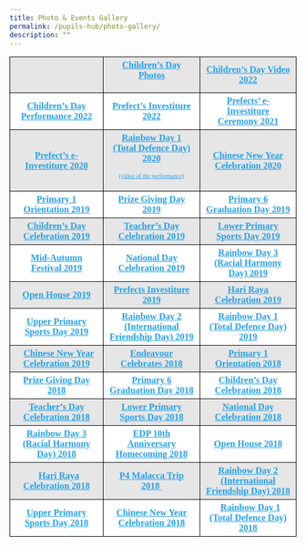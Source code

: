 ```yaml
---
title: Photo & Events Gallery
permalink: /pupils-hub/photo-gallery/
description: ""
---
```

<table border="0" style="box-sizing:inherit;border-collapse:collapse;border-spacing:0;max-width:100%;color:#222;font-family:&quot;font-style:normal;font-variant-ligatures:normal;font-variant-caps:normal;font-weight:400;letter-spacing:normal;orphans:2;text-align:start;text-transform:none;white-space:normal;widows:2;word-spacing:0;-webkit-text-stroke-width:0;background-color:#fff;text-decoration-thickness:initial;text-decoration-style:initial;text-decoration-color:initial;width:799px;height:498px">
    <tbody style="box-sizing:inherit">
        <tr style="box-sizing:inherit;background:#e6e6e6">
            <td valign="center" height="21" style="box-sizing:inherit;padding:5px 10px;border:1px solid #000;height:21px;width:247px;text-align:center">
                <strong style="box-sizing:inherit;font-weight:700">
                    <a href="https://www.youtube.com/watch?v=AUzKmqPVeA4" data-wplink-edit="true" style="box-sizing:inherit;background-color:transparent;transition:all .25s ease-in-out 0s;text-decoration:underline;color:#25a0e8"></a>
                </strong>
            </td>
            <td style="box-sizing:inherit;padding:5px 10px;border:1px solid #000;height:21px;width:267px;text-align:center">
                <strong style="box-sizing:inherit;font-weight:700">
                    <a href="https://photos.app.goo.gl/3jeHjuTzqWo3Sorb7" target="_blank" rel="noopener noreferrer" style="box-sizing:inherit;background-color:transparent;transition:all .25s ease-in-out 0s;text-decoration:underline;color:#25a0e8">
                        <b style="box-sizing:inherit;font-weight:700">Children’s Day Photos</b>
                    </a>
                </strong>
                <p style="box-sizing:inherit;font-size:1em"></p>
            </td>
            <td style="box-sizing:inherit;padding:5px 10px;border:1px solid #000;height:21px;width:263px;text-align:center">
                <a href="https://youtu.be/JRZ3Y81HYL4" target="_blank" rel="noopener noreferrer" style="box-sizing:inherit;background-color:transparent;transition:all .25s ease-in-out 0s;text-decoration:underline;color:#25a0e8">
                    <strong style="box-sizing:inherit;font-weight:700">
                        <b style="box-sizing:inherit;font-weight:700">Children’s Day Video 2022</b>
                    </strong>
                </a>
            </td>
        </tr>
        <tr style="box-sizing:inherit;background:#fff">
            <td style="box-sizing:inherit;padding:5px 10px;border:1px solid #000;width:263px;text-align:center">
                <strong style="box-sizing:inherit;font-weight:700">
                    <b style="box-sizing:inherit;font-weight:700">
                        <a href="https://youtu.be/r0q3ewxuKNo" target="_blank" rel="noopener noreferrer" style="box-sizing:inherit;background-color:transparent;transition:all .25s ease-in-out 0s;text-decoration:underline;color:#25a0e8">Children’s Day Performance 2022</a>
                        <br style="box-sizing:inherit">
                    </b>
                </strong>
            </td>
            <td style="box-sizing:inherit;padding:5px 10px;border:1px solid #000;width:263px;text-align:center">
                <strong style="box-sizing:inherit;font-weight:700">
                    <b style="box-sizing:inherit;font-weight:700">
                        <a href="https://youtu.be/UsolL1ErW-o" target="_blank" rel="noopener noreferrer" style="box-sizing:inherit;background-color:transparent;transition:all .25s ease-in-out 0s;text-decoration:underline;color:#25a0e8">Prefect’s Investiture 2022</a>
                        <br style="box-sizing:inherit">
                    </b>
                </strong>
            </td>
            <td style="box-sizing:inherit;padding:5px 10px;border:1px solid #000;width:263px;text-align:center">
                <strong style="box-sizing:inherit;font-weight:700">
                    <b style="box-sizing:inherit;font-weight:700">
                        <a href="https://youtu.be/mA7TnK2MSSs" target="_blank" rel="noopener noreferrer" style="box-sizing:inherit;background-color:transparent;transition:all .25s ease-in-out 0s;text-decoration:underline;color:#25a0e8">Prefects’ e-Investiture Ceremony 2021</a>
                        <br style="box-sizing:inherit">
                    </b>
                </strong>
            </td>
        </tr>
        <tr style="box-sizing:inherit;background:#e6e6e6">
            <td valign="center" height="21" style="box-sizing:inherit;padding:5px 10px;border:1px solid #000;height:21px;width:247px;text-align:center">
                <strong style="box-sizing:inherit;font-weight:700">
                    <a href="https://www.youtube.com/watch?v=AUzKmqPVeA4" data-wplink-edit="true" style="box-sizing:inherit;background-color:transparent;transition:all .25s ease-in-out 0s;text-decoration:underline;color:#25a0e8">Prefect’s e-Investiture 2020</a>
                </strong>
            </td>
            <td style="box-sizing:inherit;padding:5px 10px;border:1px solid #000;height:21px;width:267px;text-align:center">
                <strong style="box-sizing:inherit;font-weight:700">
                    <a href="https://photos.app.goo.gl/DzYha47DnouMP4TP8" target="_blank" rel="noopener noreferrer" style="box-sizing:inherit;background-color:transparent;transition:all .25s ease-in-out 0s;text-decoration:underline;color:#25a0e8">
                        <b style="box-sizing:inherit;font-weight:700">Rainbow Day 1 (Total Defence Day) 2020</b>
                    </a>
                </strong>
                <p style="box-sizing:inherit;font-size:1em"></p>
                <p style="box-sizing:inherit;font-size:1em">
                    <a href="https://youtu.be/DtWGrG3ohng" target="_blank" rel="noopener noreferrer" style="box-sizing:inherit;background-color:transparent;transition:all .25s ease-in-out 0s;text-decoration:underline;color:#25a0e8">
                        <span style="box-sizing:inherit;font-size:8pt">(video of the performance)</span>
                    </a>
                </p>
            </td>
            <td style="box-sizing:inherit;padding:5px 10px;border:1px solid #000;height:21px;width:263px;text-align:center">
                <a href="https://photos.app.goo.gl/eSLXhm4cwf4iaZUcA" target="_blank" rel="noopener noreferrer" style="box-sizing:inherit;background-color:transparent;transition:all .25s ease-in-out 0s;text-decoration:underline;color:#25a0e8">
                    <strong style="box-sizing:inherit;font-weight:700">
                        <b style="box-sizing:inherit;font-weight:700">Chinese New Year Celebration 2020</b>
                    </strong>
                </a>
            </td>
        </tr>
        <tr style="box-sizing:inherit;background:#fff">
            <td valign="center" height="21" style="box-sizing:inherit;padding:5px 10px;border:1px solid #000;height:21px;width:247px;text-align:center">
                <strong style="box-sizing:inherit;font-weight:700">
                    <b style="box-sizing:inherit;font-weight:700">
                        <a href="https://photos.app.goo.gl/GSR9ejt5soopDyhz9" target="_blank" rel="noopener noreferrer" style="box-sizing:inherit;background-color:transparent;transition:all .25s ease-in-out 0s;text-decoration:underline;color:#25a0e8">Primary 1 Orientation 2019</a>
                    </b>
                </strong>
            </td>
            <td style="box-sizing:inherit;padding:5px 10px;border:1px solid #000;height:21px;width:267px;text-align:center">
                <strong style="box-sizing:inherit;font-weight:700">
                    <a href="https://photos.app.goo.gl/tEzBDjTJU1nKFfRD8" target="_blank" rel="noopener noreferrer" style="box-sizing:inherit;background-color:transparent;transition:all .25s ease-in-out 0s;text-decoration:underline;color:#25a0e8">Prize Giving Day 2019</a>
                </strong>
            </td>
            <td style="box-sizing:inherit;padding:5px 10px;border:1px solid #000;height:21px;width:263px;text-align:center">
                <strong style="box-sizing:inherit;font-weight:700">
                    <b style="box-sizing:inherit;font-weight:700">
                        <a href="https://photos.app.goo.gl/4aRaKLekAuRc6WkZ8" target="_blank" rel="noopener noreferrer" style="box-sizing:inherit;background-color:transparent;transition:all .25s ease-in-out 0s;text-decoration:underline;color:#25a0e8">Primary 6 Graduation Day 2019</a>
                    </b>
                </strong>
            </td>
        </tr>
        <tr style="box-sizing:inherit;background:#e6e6e6">
            <td valign="center" height="21" style="box-sizing:inherit;padding:5px 10px;border:1px solid #000;height:21px;width:247px;text-align:center">
                <a href="https://photos.app.goo.gl/v4vemNkyjkzczisr7" target="_blank" rel="noopener noreferrer" style="box-sizing:inherit;background-color:transparent;transition:all .25s ease-in-out 0s;text-decoration:underline;color:#25a0e8">
                    <strong style="box-sizing:inherit;font-weight:700">Children’s Day Celebration 2019</strong>
                </a>
            </td>
            <td style="box-sizing:inherit;padding:5px 10px;border:1px solid #000;height:21px;width:267px;text-align:center">
                <a href="https://photos.app.goo.gl/VSs5KoNvSsXBWpz89" target="_blank" rel="noopener noreferrer" style="box-sizing:inherit;background-color:transparent;transition:all .25s ease-in-out 0s;text-decoration:underline;color:#25a0e8">
                    <strong style="box-sizing:inherit;font-weight:700">Teacher’s Day Celebration 2019</strong>
                </a>
            </td>
            <td style="box-sizing:inherit;padding:5px 10px;border:1px solid #000;height:21px;width:263px;text-align:center">
                <a href="https://photos.app.goo.gl/4mdzC2CnekqysWL5A" target="_blank" rel="noopener noreferrer" style="box-sizing:inherit;background-color:transparent;transition:all .25s ease-in-out 0s;text-decoration:underline;color:#25a0e8">
                    <strong style="box-sizing:inherit;font-weight:700">
                        <b style="box-sizing:inherit;font-weight:700">Lower Primary Sports Day 2019</b>
                    </strong>
                </a>
            </td>
        </tr>
        <tr style="box-sizing:inherit;background:#fff">
            <td valign="center" height="21" style="box-sizing:inherit;padding:5px 10px;border:1px solid #000;height:21px;width:247px;text-align:center">
                <a href="https://photos.app.goo.gl/PPUPH4ozwEXFSFucA" target="_blank" rel="noopener noreferrer" style="box-sizing:inherit;background-color:transparent;transition:all .25s ease-in-out 0s;text-decoration:underline;color:#25a0e8">
                    <strong style="box-sizing:inherit;font-weight:700">
                        <b style="box-sizing:inherit;font-weight:700">Mid-Autumn Festival 2019</b>
                    </strong>
                </a>
            </td>
            <td style="box-sizing:inherit;padding:5px 10px;border:1px solid #000;height:21px;width:267px;text-align:center">
                <strong style="box-sizing:inherit;font-weight:700">
                    <a href="https://photos.app.goo.gl/k65iKEh8B4R2GqUe9" target="_blank" rel="noopener noreferrer" style="box-sizing:inherit;background-color:transparent;transition:all .25s ease-in-out 0s;text-decoration:underline;color:#25a0e8">
                        <b style="box-sizing:inherit;font-weight:700">National Day Celebration 2019</b>
                    </a>
                </strong>
            </td>
            <td style="box-sizing:inherit;padding:5px 10px;border:1px solid #000;height:21px;width:263px;text-align:center">
                <strong style="box-sizing:inherit;font-weight:700">
                    <b style="box-sizing:inherit;font-weight:700">
                        <a href="https://photos.app.goo.gl/i1S7dX96kqgnrmHG7" target="_blank" rel="noopener noreferrer" style="box-sizing:inherit;background-color:transparent;transition:all .25s ease-in-out 0s;text-decoration:underline;color:#25a0e8">Rainbow Day 3 (Racial Harmony Day) 2019</a>
                    </b>
                </strong>
            </td>
        </tr>
        <tr style="box-sizing:inherit;background:#e6e6e6">
            <td valign="center" height="21" style="box-sizing:inherit;padding:5px 10px;border:1px solid #000;height:21px;width:247px;text-align:center">
                <strong style="box-sizing:inherit;font-weight:700">
                    <b style="box-sizing:inherit;font-weight:700">
                        <a href="https://photos.app.goo.gl/XYiutEvCEjXBV3UXA" target="_blank" rel="noopener noreferrer" style="box-sizing:inherit;background-color:transparent;transition:all .25s ease-in-out 0s;text-decoration:underline;color:#25a0e8">Open House 2019</a>
                    </b>
                </strong>
            </td>
            <td style="box-sizing:inherit;padding:5px 10px;border:1px solid #000;height:21px;width:267px;text-align:center">
                <a href="https://photos.app.goo.gl/NqMGBpKx5BMqAV1U9" target="_blank" rel="noopener noreferrer" style="box-sizing:inherit;background-color:transparent;transition:all .25s ease-in-out 0s;text-decoration:underline;color:#25a0e8">
                    <strong style="box-sizing:inherit;font-weight:700">Prefects Investiture 2019</strong>
                </a>
            </td>
            <td style="box-sizing:inherit;padding:5px 10px;border:1px solid #000;height:21px;width:263px;text-align:center">
                <strong style="box-sizing:inherit;font-weight:700">
                    <b style="box-sizing:inherit;font-weight:700">
                        <a href="https://photos.app.goo.gl/5g3apHZ9Ejgg7cJt5" target="_blank" rel="noopener noreferrer" style="box-sizing:inherit;background-color:transparent;transition:all .25s ease-in-out 0s;text-decoration:underline;color:#25a0e8">Hari Raya Celebration 2019</a>
                    </b>
                </strong>
            </td>
        </tr>
        <tr style="box-sizing:inherit;background:#fff">
            <td valign="center" height="21" style="box-sizing:inherit;padding:5px 10px;border:1px solid #000;height:21px;width:247px;text-align:center">
                <strong style="box-sizing:inherit;font-weight:700">
                    <a href="https://photos.app.goo.gl/6xGJr3FeHsxyjY5YA" target="_blank" rel="noopener noreferrer" style="box-sizing:inherit;background-color:transparent;transition:all .25s ease-in-out 0s;text-decoration:underline;color:#25a0e8">Upper Primary Sports Day 2019</a>
                </strong>
            </td>
            <td style="box-sizing:inherit;padding:5px 10px;border:1px solid #000;height:21px;width:267px;text-align:center">
                <strong style="box-sizing:inherit;font-weight:700">
                    <a href="https://photos.app.goo.gl/U9aKCqgtqT78WJFq9" target="_blank" rel="noopener noreferrer" style="box-sizing:inherit;background-color:transparent;transition:all .25s ease-in-out 0s;text-decoration:underline;color:#25a0e8">Rainbow Day 2 (International Friendship Day) 2019</a>
                </strong>
            </td>
            <td style="box-sizing:inherit;padding:5px 10px;border:1px solid #000;height:21px;width:263px;text-align:center">
                <a href="https://photos.app.goo.gl/6cbU7ZeHQ82jWXJo6" target="_blank" rel="noopener noreferrer" style="box-sizing:inherit;background-color:transparent;transition:all .25s ease-in-out 0s;text-decoration:underline;color:#25a0e8">
                    <strong style="box-sizing:inherit;font-weight:700">
                        <b style="box-sizing:inherit;font-weight:700">Rainbow Day 1 (Total Defence Day) 2019</b>
                    </strong>
                </a>
            </td>
        </tr>
        <tr style="box-sizing:inherit;background:#e6e6e6">
            <td valign="center" height="21" style="box-sizing:inherit;padding:5px 10px;border:1px solid #000;height:21px;width:247px;text-align:center">
                <strong style="box-sizing:inherit;font-weight:700">
                    <b style="box-sizing:inherit;font-weight:700">&nbsp; <a href="https://photos.app.goo.gl/ZbCJwG4Bgr1np2iQ8" target="_blank" rel="noopener noreferrer" style="box-sizing:inherit;background-color:transparent;transition:all .25s ease-in-out 0s;text-decoration:underline;color:#25a0e8">Chinese New Year Celebration 2019</a>
                    </b>
                </strong>
            </td>
            <td style="box-sizing:inherit;padding:5px 10px;border:1px solid #000;height:21px;width:267px;text-align:center">
                <strong style="box-sizing:inherit;font-weight:700">
                    <a href="https://photos.app.goo.gl/QaEmhWdqRQPDLhQb6" target="_blank" rel="noopener noreferrer" style="box-sizing:inherit;background-color:transparent;transition:all .25s ease-in-out 0s;text-decoration:underline;color:#25a0e8">Endeavour Celebrates 2018</a>
                </strong>
            </td>
            <td style="box-sizing:inherit;padding:5px 10px;border:1px solid #000;height:21px;width:263px;text-align:center">
                <strong style="box-sizing:inherit;font-weight:700">
                    <b style="box-sizing:inherit;font-weight:700">
                        <a href="https://photos.app.goo.gl/4RsKMqxqLGCt5XdG6" target="_blank" rel="noopener noreferrer" style="box-sizing:inherit;background-color:transparent;transition:all .25s ease-in-out 0s;text-decoration:underline;color:#25a0e8">Primary 1 Orientation 2018</a>
                    </b>
                </strong>
            </td>
        </tr>
        <tr style="box-sizing:inherit;background:#fff">
            <td valign="center" height="21" style="box-sizing:inherit;padding:5px 10px;border:1px solid #000;height:21px;width:247px;text-align:center">
                <a href="https://photos.app.goo.gl/68f7ntFi2Nc3YxF79" target="_blank" rel="noopener noreferrer" style="box-sizing:inherit;background-color:transparent;transition:all .25s ease-in-out 0s;text-decoration:underline;color:#25a0e8">
                    <strong style="box-sizing:inherit;font-weight:700">Prize Giving Day 2018</strong>
                </a>
            </td>
            <td style="box-sizing:inherit;padding:5px 10px;border:1px solid #000;height:21px;width:267px;text-align:center">
                <a href="https://photos.app.goo.gl/7sDtqA4VTdPVnboC8" target="_blank" rel="noopener noreferrer" style="box-sizing:inherit;background-color:transparent;transition:all .25s ease-in-out 0s;text-decoration:underline;color:#25a0e8">
                    <strong style="box-sizing:inherit;font-weight:700">Primary 6 Graduation Day 2018</strong>
                </a>
            </td>
            <td style="box-sizing:inherit;padding:5px 10px;border:1px solid #000;height:21px;width:263px;text-align:center">
                <a href="https://photos.app.goo.gl/myuu4tCwwwoMtzkq8" target="_blank" rel="noopener noreferrer" style="box-sizing:inherit;background-color:transparent;transition:all .25s ease-in-out 0s;text-decoration:underline;color:#25a0e8">
                    <strong style="box-sizing:inherit;font-weight:700">Children’s Day Celebration 2018</strong>
                </a>
                <b style="box-sizing:inherit;font-weight:700"></b>
            </td>
        </tr>
        <tr style="box-sizing:inherit;background:#e6e6e6">
            <td valign="center" height="21" style="box-sizing:inherit;padding:5px 10px;border:1px solid #000;height:21px;width:247px;text-align:center">
                <a href="https://photos.app.goo.gl/se1K35LWD3S2gbrP7" target="_blank" rel="noopener noreferrer" style="box-sizing:inherit;background-color:transparent;transition:all .25s ease-in-out 0s;text-decoration:underline;color:#25a0e8">
                    <strong style="box-sizing:inherit;font-weight:700">Teacher’s Day Celebration 2018</strong>
                </a>
            </td>
            <td style="box-sizing:inherit;padding:5px 10px;border:1px solid #000;height:21px;width:267px;text-align:center">
                <a href="https://photos.app.goo.gl/52b2YTK2aspcWMYS9" target="_blank" rel="noopener noreferrer" style="box-sizing:inherit;background-color:transparent;transition:all .25s ease-in-out 0s;text-decoration:underline;color:#25a0e8">
                    <strong style="box-sizing:inherit;font-weight:700">
                        <b style="box-sizing:inherit;font-weight:700">Lower Primary Sports Day 2018</b>
                    </strong>
                </a>
            </td>
            <td style="box-sizing:inherit;padding:5px 10px;border:1px solid #000;height:21px;width:263px;text-align:center">
                <a href="https://photos.app.goo.gl/x3AKVCWJEXFf75ycA" target="_blank" rel="noopener noreferrer" style="box-sizing:inherit;background-color:transparent;transition:all .25s ease-in-out 0s;text-decoration:underline;color:#25a0e8">
                    <strong style="box-sizing:inherit;font-weight:700">
                        <b style="box-sizing:inherit;font-weight:700">National Day Celebration 2018</b>
                    </strong>
                </a>
            </td>
        </tr>
        <tr style="box-sizing:inherit;background:#fff">
            <td valign="center" height="21" style="box-sizing:inherit;padding:5px 10px;border:1px solid #000;height:21px;width:247px;text-align:center">
                <strong style="box-sizing:inherit;font-weight:700">
                    <a href="https://photos.app.goo.gl/J1FtsUGrgMAVjqQ4A" target="_blank" rel="noopener noreferrer" style="box-sizing:inherit;background-color:transparent;transition:all .25s ease-in-out 0s;text-decoration:underline;color:#25a0e8">Rainbow Day 3 (Racial Harmony Day) 2018</a>
                </strong>
            </td>
            <td style="box-sizing:inherit;padding:5px 10px;border:1px solid #000;height:21px;width:267px;text-align:center">
                <a href="https://photos.app.goo.gl/LuZH7zZYeFxk1NWW6" target="_blank" rel="noopener noreferrer" style="box-sizing:inherit;background-color:transparent;transition:all .25s ease-in-out 0s;text-decoration:underline;color:#25a0e8">
                    <strong style="box-sizing:inherit;font-weight:700">
                        <b style="box-sizing:inherit;font-weight:700">EDP 10th Anniversary Homecoming 2018</b>
                    </strong>
                </a>
            </td>
            <td style="box-sizing:inherit;padding:5px 10px;border:1px solid #000;height:21px;width:263px;text-align:center">
                <strong style="box-sizing:inherit;font-weight:700">
                    <b style="box-sizing:inherit;font-weight:700">
                        <a href="https://photos.app.goo.gl/Mc4zncnDQStZCKon8" target="_blank" rel="noopener noreferrer" style="box-sizing:inherit;background-color:transparent;transition:all .25s ease-in-out 0s;text-decoration:underline;color:#25a0e8">Open House 2018</a>
                    </b>
                </strong>
            </td>
        </tr>
        <tr style="box-sizing:inherit;background:#e6e6e6">
            <td valign="center" height="21" style="box-sizing:inherit;padding:5px 10px;border:1px solid #000;height:21px;width:247px;text-align:center">&nbsp; <a href="https://photos.app.goo.gl/B97Un8fL43jxccfg6" target="_blank" rel="noopener noreferrer" style="box-sizing:inherit;background-color:transparent;transition:all .25s ease-in-out 0s;text-decoration:underline;color:#25a0e8">
                    <strong style="box-sizing:inherit;font-weight:700">
                        <b style="box-sizing:inherit;font-weight:700">Hari Raya Celebration 2018</b>
                    </strong>
                </a>
            </td>
            <td style="box-sizing:inherit;padding:5px 10px;border:1px solid #000;height:21px;width:267px;text-align:center">
                <strong style="box-sizing:inherit;font-weight:700">
                    <b style="box-sizing:inherit;font-weight:700">
                        <a href="https://photos.app.goo.gl/zvZs4Eeh7TEJm0qH3" target="_blank" rel="noopener noreferrer" style="box-sizing:inherit;background-color:transparent;transition:all .25s ease-in-out 0s;text-decoration:underline;color:#25a0e8">P4 Malacca Trip 2018&nbsp;</a>
                    </b>
                </strong>
            </td>
            <td style="box-sizing:inherit;padding:5px 10px;border:1px solid #000;height:21px;width:263px;text-align:center">
                <strong style="box-sizing:inherit;font-weight:700">
                    <b style="box-sizing:inherit;font-weight:700">
                        <a href="https://photos.app.goo.gl/YcdSglh7sCruNFHw1" target="_blank" rel="noopener noreferrer" style="box-sizing:inherit;background-color:transparent;transition:all .25s ease-in-out 0s;text-decoration:underline;color:#25a0e8">Rainbow Day 2 (International Friendship Day) 2018</a>
                    </b>
                </strong>
            </td>
        </tr>
        <tr style="box-sizing:inherit;background:#fff">
            <td valign="center" height="21" style="box-sizing:inherit;padding:5px 10px;border:1px solid #000;height:21px;width:247px;text-align:center">
                <strong style="box-sizing:inherit;font-weight:700">
                    <a href="https://photos.app.goo.gl/ZDmPMvoQRSRyFN7B3" target="_blank" rel="noopener noreferrer" style="box-sizing:inherit;background-color:transparent;transition:all .25s ease-in-out 0s;text-decoration:underline;color:#25a0e8">Upper Primary Sports Day 2018</a>
                </strong>
            </td>
            <td style="box-sizing:inherit;padding:5px 10px;border:1px solid #000;height:21px;width:267px;text-align:center">
                <strong style="box-sizing:inherit;font-weight:700">
                    <b style="box-sizing:inherit;font-weight:700">
                        <a href="https://photos.app.goo.gl/quO6YEIlu2wCBbwn1" target="_blank" rel="noopener noreferrer" style="box-sizing:inherit;background-color:transparent;transition:all .25s ease-in-out 0s;text-decoration:underline;color:#25a0e8">Chinese New Year Celebration 2018</a>
                    </b>
                </strong>
            </td>
            <td style="box-sizing:inherit;padding:5px 10px;border:1px solid #000;height:21px;width:263px;text-align:center">&nbsp; <strong style="box-sizing:inherit;font-weight:700">
                    <a href="https://photos.app.goo.gl/5k6tCJvoHaxAayFj2" target="_blank" rel="noopener noreferrer" style="box-sizing:inherit;background-color:transparent;transition:all .25s ease-in-out 0s;text-decoration:underline;color:#25a0e8">Rainbow Day 1 (Total Defence Day) 2018</a>
                </strong>
            </td>
        </tr>
    </tbody>
</table>